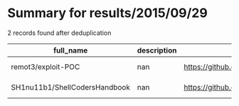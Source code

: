 
# Summary for results/2015/09/29
    
2 records found after deduplication

| full_name | description | html_url | matched_list | matched_count | pushed_at | size | stargazers_count | language | forks_count |
|-------------------------------|---------------|--------------------------------------------------|----------------|-----------------|---------------------------|--------|--------------------|------------|---------------|
| remot3/exploit-POC | nan | https://github.com/remot3/exploit-POC | ['exploit'] | 1 | 2015-09-29 13:24:07+00:00 | 113 | 9 | Python | 4 |
| SH1nu11b1/ShellCodersHandbook | nan | https://github.com/SH1nu11b1/ShellCodersHandbook | ['shellcode'] | 1 | 2015-09-29 15:26:03+00:00 | 0 | 0 | nan | 0 |
